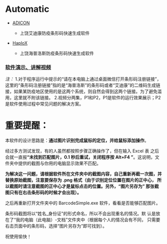 # Automatic

* [ADICON](https://github.com/leekunhwee/Automatic/tree/main/ADICON)
  * 上饶艾迪康防疫条形码快速生成软件

* [HaploX](https://github.com/leekunhwee/Automatic/tree/main/HaploX)
  * 上饶海普洛斯防疫条形码快速生成软件

### [软件演示、讲解视频](https://www.bilibili.com/video/BV1634y1a7oD)
*注：*
1.对于程序运行中提示的“请在本电脑上通过桌面微信打开条形码注册链接”，这里的“条形码注册链接”指的是“海普洛斯”的条形码或者“艾迪康”的二维码生成链接，如果某防疫地区使用的是这两个系统，则自然会得到这两个链接。为了避免滥用，这里就不附该链接。
2.视频分两集，P1和P2，P1是软件的运行效果展示；P2是软件使用过程中常见问题的解决方案。

# 重要提醒：

本软件的设计思路是：<b>通过图片识别完成鼠标的定位，并给鼠标添加操作</b>。 

经过多方测试发现，有的人虽然都按照步骤正确操作了，但在输入 Excel 表 之后会就一直报<b>“未找到匹配图片，0.1 秒后重试，关闭程序按 Alt+F4 ”</b>。这说明，文件夹中提供的截图与你用的电脑显示效果不匹配。

<b>为解决这一问题，请根据软件所在文件夹中的截图内容，自己重新再截一次图，并替换原始截图，注意要保存为 .png 格式（由于识别定位位置在图片的正中心， 所以截图时请注意截图的正中心才是鼠标点击的位置。另外，“图片另存为” 那张截图只有在右击条形码的时候才会出现）。</b>
 
之后再重新打开文件夹中的 BarcodeSimple.exe 软件，看看是否能够匹配图片。

条形码截图将以“姓名_身份证”的形式命名，所以不会出现重名的情况。默 认是放在了“我的电脑（此电脑）-文档”文件夹中（根据每个人的情况会有不同， 只需要右击页面中的条形码，选择“图片另存为”即可找到）。

祝使用愉快！
